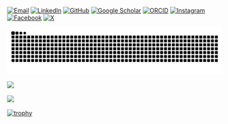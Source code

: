 

[![Email](https://img.shields.io/badge/Email-D14836?style=flat-square&logo=gmail&logoColor=white)](mailto:marcello.maugeri@phd.unict.it)
[![LinkedIn](https://img.shields.io/badge/LinkedIn-0077B5?style=flat-square&logo=linkedin&logoColor=white)](https://www.linkedin.com/in/marcello-maugeri/)
[![GitHub](https://img.shields.io/badge/GitHub-100000?style=flat-square&logo=github&logoColor=white)](https://github.com/marcellomaugeri)
[![Google Scholar](https://img.shields.io/badge/Google%20Scholar-4285F4?style=flat-square&logo=googlescholar&logoColor=white)](https://scholar.google.com/citations?user=8G8_w_AAAAAJ)
[![ORCID](https://img.shields.io/badge/ORCID-A6CE39?style=flat-square&logo=orcid&logoColor=white)](https://orcid.org/0000-0002-6585-5494)
[![Instagram](https://img.shields.io/badge/Instagram-E4405F?style=flat-square&logo=instagram&logoColor=white)](https://www.instagram.com/marcello.maugeri/)
[![Facebook](https://img.shields.io/badge/Facebook-1877F2?style=flat-square&logo=facebook&logoColor=white)](https://www.facebook.com/maray97/)
[![X](https://img.shields.io/badge/X-000000?style=flat-square&logo=x&logoColor=white)](https://x.com/maray97)

![Snake animation](https://github.com/marcellomaugeri/marcellomaugeri/blob/output/github-contribution-grid-snake-dark.svg)

![](https://github-readme-stats.vercel.app/api/top-langs/?username=marcellomaugeri&layout=compact&langs_count=10&theme=transparent)

![](https://github-readme-stats.vercel.app/api?username=marcellomaugeri&show_icons=true&theme=transparent&include_all_commits=true&count_private=true&hide=issues)

[![trophy](https://github-profile-trophy.vercel.app/?username=marcellomaugeri&theme=transparent)](https://github.com/ryo-ma/github-profile-trophy)

